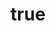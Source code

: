 ---
slug: "oznur-akcinar"
name: "Öznur Akçınar"
title:
  tr: "Satış Temsilcisi"
  en: "Sales Representative"
department:
  tr: "Teknik Proje"
  en: "Technical Project"
email: "oznur@turkel.com.tr"
phone: "+90 216 123 45 83"
order: 4
is_active: true
is_fair_representative: false
---